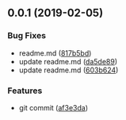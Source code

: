 ## 0.0.1 (2019-02-05)


### Bug Fixes

* readme.md ([817b5bd](https://github.com/chengzao/commit-prettier/commit/817b5bd))
* update readme.md ([da5de89](https://github.com/chengzao/commit-prettier/commit/da5de89))
* update readme.md ([603b624](https://github.com/chengzao/commit-prettier/commit/603b624))


### Features

* git commit ([af3e3da](https://github.com/chengzao/commit-prettier/commit/af3e3da))



